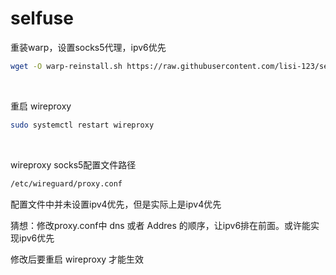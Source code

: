 # selfuse

重装warp，设置socks5代理，ipv6优先

```bash
wget -O warp-reinstall.sh https://raw.githubusercontent.com/lisi-123/selfuse/main/warp-reinstall.sh && chmod +x warp-reinstall.sh && ./warp-reinstall.sh

```

<br>

重启 wireproxy

```bash
sudo systemctl restart wireproxy

```

<br>

wireproxy socks5配置文件路径

```bash
/etc/wireguard/proxy.conf
```

配置文件中并未设置ipv4优先，但是实际上是ipv4优先

猜想：修改proxy.conf中 dns 或者 Addres 的顺序，让ipv6排在前面。或许能实现ipv6优先

修改后要重启 wireproxy 才能生效

<br>


